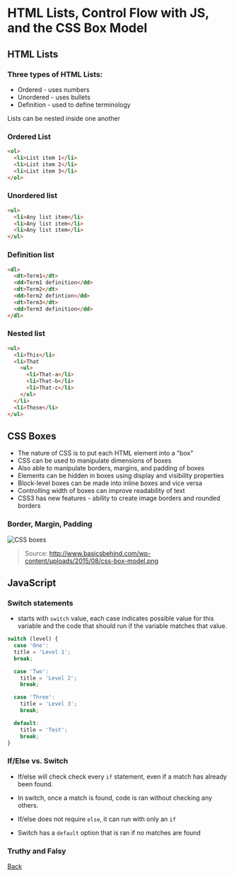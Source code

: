 # HTML Lists, Control Flow with JS, and the CSS Box Model

## HTML Lists

### Three types of HTML Lists:

* Ordered - uses numbers
* Unordered - uses bullets
* Definition - used to define terminology

Lists can be nested inside one another

### Ordered List

```HTML
<ol>
  <li>List item 1</li>
  <li>List item 2</li>
  <li>List item 3</li>
</ol>
```

### Unordered list

```HTML
<ul>
  <li>Any list item</li>
  <li>Any list item</li>
  <li>Any list item</li>
</ul>
```

### Definition list

```HTML
<dl>
  <dt>Term1</dt>
  <dd>Term1 definition</dd>
  <dt>Term2</dt>
  <dd>Term2 defintion</dd>
  <dt>Term3</dt>
  <dd>Term3 definition</dd>
</dl>
```

### Nested list

```HTML
<ul>
  <li>This</li>
  <li>That
    <ul>
      <li>That-a</li>
      <li>That-b</li>
      <li>That-c</li>
    </ul>
  </li>
  <li>Those</li>
</ul>
```

## CSS Boxes

* The nature of CSS is to put each HTML element into a "box"
* CSS can be used to manipulate dimensions of boxes
* Also able to manipulate borders, margins, and padding of boxes
* Elements can be hidden in boxes using display and visibility properties
* Block-level boxes can be made into inline boxes and vice versa
* Controlling width of boxes can improve readability of text
* CSS3 has new features - ability to create image borders and rounded borders

### Border, Margin, Padding

![CSS boxes](http://www.basicsbehind.com/wp-content/uploads/2015/08/css-box-model.png)
> Source: http://www.basicsbehind.com/wp-content/uploads/2015/08/css-box-model.png

## JavaScript

### Switch statements

* starts with `switch` value, each case indicates possible value for this variable and the code that should run if the variable matches that value.

```Javascript
switch (level) {
  case 'One':
  title = 'Level 1';
  break;

  case 'Two':
    title = 'Level 2';
    break;

  case 'Three':
    title = 'Level 3';
    break;

  default:
    title = 'Test';
    break;
}
```

### If/Else vs. Switch

* If/else will check check every `if` statement, even if a match has already been found.

* In switch, once a match is found, code is ran without checking any others.

* If/else does not require `else`, it can run with only an `if`

* Switch has a `default` option that is ran if no matches are found

### Truthy and Falsy

[Back](/reading-notes/201/201-TOC.html)